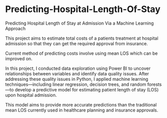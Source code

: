 # Predicting-Hospital-Length-Of-Stay
Predicting Hospital Length of Stay at Admission Via a Machine Learning Approach

This project aims to estimate total costs of a patients treatment at hospital admission so that they can get the required approval from insurance.

Current method of predicting costs involve using mean LOS which can be improved on. 

In this project, I conducted data exploration using Power BI to uncover relationships between variables and identify data quality issues. 
After addressing these quality issues in Python, I applied machine learning techniques—including linear regression, decision trees, and random forests—to develop a predictive model for estimating patient length of stay (LOS) upon hospital admission. 

This model aims to provide more accurate predictions than the traditional mean LOS currently used in healthcare planning and insurance approvals.
